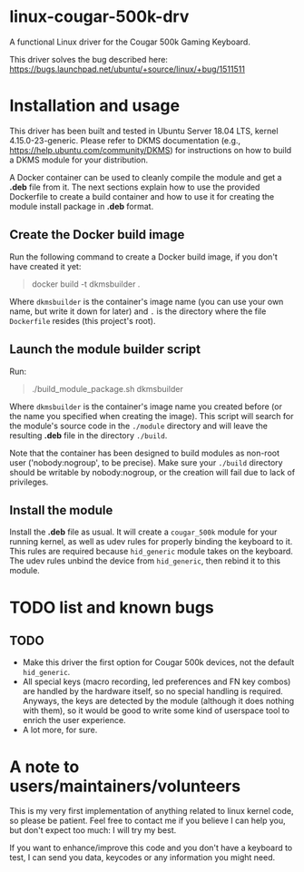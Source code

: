 # linux-cougar-500k-drv

A functional Linux driver for the Cougar 500k Gaming Keyboard.

This driver solves the bug described here: https://bugs.launchpad.net/ubuntu/+source/linux/+bug/1511511

# Installation and usage

This driver has been built and tested in Ubuntu Server 18.04 LTS, kernel 4.15.0-23-generic. Please refer to DKMS documentation (e.g., https://help.ubuntu.com/community/DKMS) for instructions on how to build a DKMS module for your distribution.

A Docker container can be used to cleanly compile the module and get a **.deb** file from it. The next sections explain how to use the provided Dockerfile to create a build container and how to use it for creating the module install package in **.deb** format.

## Create the Docker build image

Run the following command to create a Docker build image, if you don't have created it yet:

> docker build -t dkmsbuilder .

Where `dkmsbuilder` is the container's image name (you can use your own name, but write it down for later) and `.` is the directory where the file `Dockerfile` resides (this project's root).

## Launch the module builder script

Run:

> ./build_module_package.sh dkmsbuilder

Where `dkmsbuilder` is the container's image name you created before (or the name you specified when creating the image). This script will search for the module's source code in the `./module` directory and will leave the resulting **.deb** file in the directory `./build`.

Note that the container has been designed to build modules as non-root user ('nobody:nogroup', to be precise). Make sure your `./build` directory should be writable by nobody:nogroup, or the creation will fail due to lack of privileges.

## Install the module

Install the **.deb** file as usual. It will create a `cougar_500k` module for your running kernel, as well as udev rules for properly binding the keyboard to it. This rules are required because `hid_generic` module takes on the keyboard. The udev rules unbind the device from `hid_generic`, then rebind it to this module.

# TODO list and known bugs

## TODO

* Make this driver the first option for Cougar 500k devices, not the default `hid_generic`.
* All special keys (macro recording, led preferences and FN key combos) are handled by the hardware itself, so no special handling is required. Anyways, the keys are detected by the module (although it does nothing with them), so it would be good to write some kind of userspace tool to enrich the user experience.
* A lot more, for sure.

# A note to users/maintainers/volunteers

This is my very first implementation of anything related to linux kernel code, so please be patient. Feel free to contact me if you believe I can help you, but don't expect too much: I will try my best.

If you want to enhance/improve this code and you don't have a keyboard to test, I can send you data, keycodes or any information you might need.
